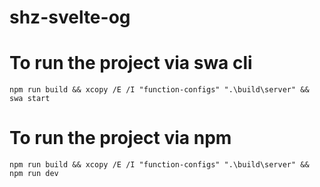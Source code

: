 # shz-svelte-og

# To run the project via swa cli

`npm run build && xcopy /E /I "function-configs" ".\build\server" && swa start`

# To run the project via npm

`npm run build && xcopy /E /I "function-configs" ".\build\server" && npm run dev`
